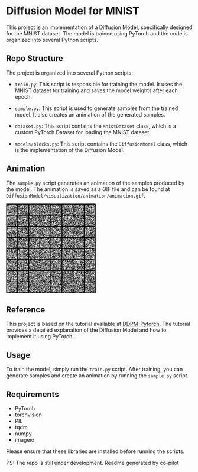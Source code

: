 # Diffusion Model for MNIST 

This project is an implementation of a Diffusion Model, specifically designed for the MNIST dataset. The model is trained using PyTorch and the code is organized into several Python scripts.

## Repo Structure

The project is organized into several Python scripts:

- `train.py`: This script is responsible for training the model. It uses the MNIST dataset for training and saves the model weights after each epoch.

- `sample.py`: This script is used to generate samples from the trained model. It also creates an animation of the generated samples.

- `dataset.py`: This script contains the `MnistDataset` class, which is a custom PyTorch Dataset for loading the MNIST dataset.

- `models/blocks.py`: This script contains the `DiffusionModel` class, which is the implementation of the Diffusion Model.

## Animation

The `sample.py` script generates an animation of the samples produced by the model. The animation is saved as a GIF file and can be found at `DiffusionModel/visualization/animation/animation.gif`.


![Animation](visualization/animation/animation.gif)
## Reference

This project is based on the tutorial available at [DDPM-Pytorch](https://github.com/explainingai-code/DDPM-Pytorch). The tutorial provides a detailed explanation of the Diffusion Model and how to implement it using PyTorch.

## Usage

To train the model, simply run the `train.py` script. After training, you can generate samples and create an animation by running the `sample.py` script.

## Requirements

- PyTorch
- torchvision
- PIL
- tqdm
- numpy
- imageio

Please ensure that these libraries are installed before running the scripts.

PS: The repo is still under development. Readme generated by co-pilot
```